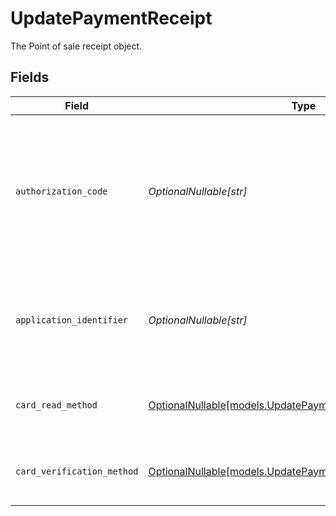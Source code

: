 # UpdatePaymentReceipt

The Point of sale receipt object.


## Fields

| Field                                                                                                            | Type                                                                                                             | Required                                                                                                         | Description                                                                                                      | Example                                                                                                          |
| ---------------------------------------------------------------------------------------------------------------- | ---------------------------------------------------------------------------------------------------------------- | ---------------------------------------------------------------------------------------------------------------- | ---------------------------------------------------------------------------------------------------------------- | ---------------------------------------------------------------------------------------------------------------- |
| `authorization_code`                                                                                             | *OptionalNullable[str]*                                                                                          | :heavy_minus_sign:                                                                                               | A unique code provided by the cardholder’s bank to confirm that the transaction was successfully approved.       | ...                                                                                                              |
| `application_identifier`                                                                                         | *OptionalNullable[str]*                                                                                          | :heavy_minus_sign:                                                                                               | The unique number that identifies a specific payment application on a chip card.                                 | ...                                                                                                              |
| `card_read_method`                                                                                               | [OptionalNullable[models.UpdatePaymentCardReadMethod]](../models/updatepaymentcardreadmethod.md)                 | :heavy_minus_sign:                                                                                               | The method by which the card was read by the terminal.                                                           | contactless                                                                                                      |
| `card_verification_method`                                                                                       | [OptionalNullable[models.UpdatePaymentCardVerificationMethod]](../models/updatepaymentcardverificationmethod.md) | :heavy_minus_sign:                                                                                               | The method used to verify the cardholder's identity.                                                             | no-cvm-required                                                                                                  |